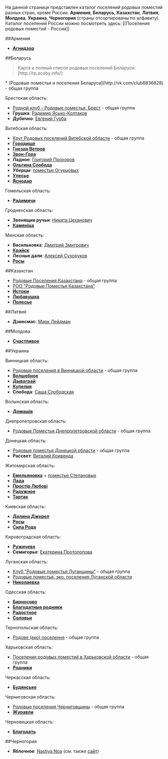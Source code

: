 На данной странице представлен каталог поселений родовых поместий разных стран, кроме России.
**Армения**, **Беларусь**, **Казахстан**, **Латвия**, **Молдова**, **Украина**, **Черногория** (страны отсортированы по алфавиту).
Каталог поселений России можно посмотреть здесь: [[Поселения родовых поместий - Россия]]

##Армения
* **[Агнидзор](http://vk.com/club8117123)**

##Беларусь
<blockquote>Карта и полный список родовых поселений Беларуси: [http://rp.ecoby.info/] 
</blockquote> 
* [Родовые поместья и поселения Беларуси](http://vk.com/club6836828) - общая группа

Брестская область: 
* [Родной клуб - Родовые поместья, Брест](http://vk.com/club14153498) - общая группа
* **Грушка**: [Радимир Ясько-Колтаков](http://vk.com/id70486672)
* **Дубично**: [Евгений Гурба](http://vk.com/id138419529) 

Витебская область:
* [Круг Родовых поселений Витебской области](http://vk.com/club61709216) - общая группа  
* **[Городище](http://vk.com/club93472280)**
* **[Гнездо Ветров](http://vk.com/club27816232)**
* **[Звон-Гора](http://vk.com/club51955229)**
* **Ладное**: [Григорий Прохоров](http://vk.com/id56040119) 
* **[Ольгина Слобода](http://vk.com/public23795640)**
* **Уберцы**: [поместье Огурцовых](http://vk.com/club70714870) 
* **[Улесье](http://vk.com/public72833509)**
* **[Яснодар](http://vk.com/public52464313)**

Гомельская область:  
* **[Радимичи](http://vk.com/club18389143)** 

Гродненская область: 
* **Звенящие ручьи**: [Никита Цеханович](http://vk.com/id30762702) 
* **[Камяніца](http://vk.com/club88638271)**

Минская область: 
* **Васильковка**: [Дмитрий Змитрович](http://vk.com/id207069197)
* **[Крайск](http://vk.com/club24858135)** 
* **Лесные дали**: [Алексей Сухоруков](http://vk.com/id53118954) 
* **[Росы](http://vk.com/club48724977)**

##Казахстан
* [Родовые Поселения Казахстана](http://vk.com/club26717398) - общая группа
* [РОО "Родовые Поместья Казахстана"](http://vk.com/club64731363)
* **[Истоки](http://vk.com/club96175553)**
* **[Любавушка](http://vk.com/club55039261)**
* **[Полесье](http://vk.com/club62517829)**

##Латвия
* **Дзиесмас**: [Марк Лейдман](http://vk.com/id13078520) 

##Молдова
* **[Счастливое](http://vk.com/club16551126)**

##Украина

Винницкая область: 
* [Родовые поселения в Винницкой области](http://vk.com/club57169991) - общая группа
* **[Волшебное](http://vk.com/club40397420)**
* **[Дывограй](http://vk.com/club10312898)** 
* **[Купелия](http://vk.com/club18113647)**
* **Слобода**: [Саша Слободская](http://vk.com/id198441110)

Волынская область:
* **[Домашів](http://vk.com/club64124938)**

Днепропетровская область:
* [Родовые Поместья Днепропетровской области](http://vk.com/club43669903) - общая группа

Донецкая область:
* [Родовые поместья Донецкой области](http://vk.com/club33752316) - общая группа
* **Рассвет**: [Виталий Кривенда](http://vk.com/id10275661) 

Житомирская область: 
* **[Емельяновка](http://vk.com/club29717302)** + [поместье Степановых](http://vk.com/public75844650)
* **[Лада](http://vk.com/club25221772)**
* **[Простір Любові](http://vk.com/prostir_lubovi_org_ua)**
* **[Радужное](http://vk.com/club111430724)**
* **[Тартак](http://vk.com/club51643792)**

Киевская область:  
* **[Долина Джерел](http://vk.com/club37827601)**
* **[Росы](http://vk.com/club33155040)**
* **[Сила Рода](http://vk.com/club58616219)**

Кировоградская область:
* **[Ружичево](http://vk.com/club71651065)**
* **Семигорье**: [Екатерина Протопопова](http://vk.com/id260570456)

Луганская область:
* [Клуб "Родовые поместья Луганщины"](http://vk.com/club114625587) - общая группа
* [Родовые поместья, эко. поселения Луганской области](http://vk.com/club40758488)
* **[Николаевка](http://vk.com/club65639934)**

Одесская область: 
* **[Бирносово](http://vk.com/club34985860)** 
* **[Благодатные родники](http://vk.com/club28840168)** 
* **[Радостное](http://vk.com/club73057677)**
* **[Соловьи](http://vk.com/club42524841)** 

Тернопольская область:
* [Родове (еко) поселення](http://vk.com/club55688626) - общая группа

Харьковская область:
* [Поселения родовых поместий в Харьковской области](http://vk.com/club53639577) - общая группа
* **[Родники](http://vk.com/club48242706)** 

Черкасская область: 
* **[Будянське](http://vk.com/club28655496)**

Черниговская область:
* [Родовые поселения Черниговщины](http://vk.com/club16296866) - общая группа 
* **[Журавли](http://vk.com/club35789757)**

Черновицкая область: 
* **[Благодать](http://vk.com/club24513508)**

##Черногория
* **Яблочное**: [Nastiya Noa](http://vk.com/id85339999) (см. также [сайт](http://settlement.lifeislight.ru/))
